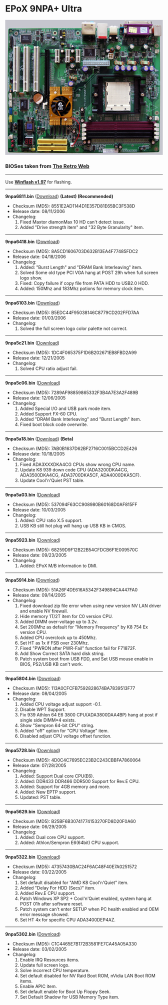 # EPoX 9NPA+ Ultra
![EPoX 9NPA+ Ultra](Motherboard.jpg)
### BIOSes taken from **[The Retro Web](https://theretroweb.com/motherboards/s/epox-pronix-ep-9npa-plus-ultra)**
***
Use **[Winflash v1.97](https://github.com/belomaxorka/EPoX-9NPA-Ultra-BIOSes/raw/main/Winflash%20v1.97.zip)** for flashing.
***
**9npa6811.bin** ([Download](https://github.com/belomaxorka/EPoX-9NPA-Ultra-BIOSes/raw/main/6811%20(Latest)/9npa6811.bin)) **(Latest) (Recommended)**
* Checksum (MD5): 8551E2AD1144D1E357D81E65BC3F538D
* Release date: 08/11/2006
* Changelog:
  1. Fixed Maxtor diamonMax 10 HD can't detect issue.
  2. Added "Drive strength item" and "32 Byte Granularity" item.
***
**9npa6418.bin** ([Download](https://github.com/belomaxorka/EPoX-9NPA-Ultra-BIOSes/raw/main/6418/9npa6418.bin))
* Checksum (MD5): 8A5CD1606703D632B13EA4F77485FDC2
* Release date: 04/18/2006
* Changelog:
  1. Added: "Burst Length" and "DRAM Bank Interleaving" item.
  2. Solved Some old type PCI VGA hang at POST 29h when full screen logo show.
  3. Fixed: Copy failure if copy file from PATA HDD to USB2.0 HDD.
  4. Added: 150Mhz and 183Mhz potions for memory clock item.
***
**9npa6103.bin** ([Download](https://github.com/belomaxorka/EPoX-9NPA-Ultra-BIOSes/raw/main/6103/9npa6103.bin))
* Checksum (MD5): B5EDC44F95038146C8779CD202FFD7AA
* Release date: 01/03/2006
* Changelog:
  1. Solved the full screen logo color palette not correct.
***
**9npa5c21.bin** ([Download](https://github.com/belomaxorka/EPoX-9NPA-Ultra-BIOSes/raw/main/5c21/9npa5c21.bin))
* Checksum (MD5): 1DC4F065375F1D6B202671EB8FBD2A99
* Release date: 12/21/2005
* Changelog:
  1. Solved CPU ratio adjust fail.
***
**9npa5c06.bin** ([Download](https://github.com/belomaxorka/EPoX-9NPA-Ultra-BIOSes/raw/main/5c06/9npa5c06.bin))
* Checksum (MD5): 7289AF98859865332F3B4A7E3A2F489B
* Release date: 12/06/2005
* Changelog:
  1. Added Special I/O and USB park mode item.
  2. Added Support FX-60 CPU.
  3. Added "DRAM Bank Interleaving" and "Burst Length" item.
  4. Fixed boot block code overwrite.
***
**9npa5a18.bin** ([Download](https://github.com/belomaxorka/EPoX-9NPA-Ultra-BIOSes/raw/main/5a18/9npa5a18.bin)) **(Beta)**
* Checksum (MD5): 7AB0B1637D62BF2716C0015BCCD2E426
* Release date: 10/18/2005
* Changelog:
  1. Fixed ADA3XXXDKA4CG CPUs show wrong CPU name.
  2. Update K8 939 down code CPU (ADA3200DKA4CG, ADA3500DKA4CG, ADA3700DKA5CF, ADA4000DKA5CF).
  3. Update Cool\'n'Quiet PST table.
***
**9npa5a03.bin** ([Download](https://github.com/belomaxorka/EPoX-9NPA-Ultra-BIOSes/raw/main/5a03/9npa5a03.bin))
* Checksum (MD5): 537094F63CC908980B60168D0AF815FF
* Release date: 10/03/2005
* Changelog:
  1. Added: CPU ratio X.5 support.
  2. USB KB still hot plug will hang up USB KB in CMOS.
***
**9npa5923.bin** ([Download](https://github.com/belomaxorka/EPoX-9NPA-Ultra-BIOSes/raw/main/5923/9npa5923.bin))
* Checksum (MD5): 68259D9F12B22B54CFDCB6F1E009570C
* Release date: 09/23/2005
* Changelog:
  1. Added: EPoX M/B information to DMI.
***
**9npa5914.bin** ([Download](https://github.com/belomaxorka/EPoX-9NPA-Ultra-BIOSes/raw/main/5914/9npa5914.bin))
* Checksum (MD5): 51A26F4DE616A5342F349894CA447FA0
* Release date: 09/14/2005
* Changelog:
  1. Fixed download zip file error when using new version NV LAN driver and enable NV firewall.
  2. Hide memory 1T/2T item for C0 version CPU.
  3. Added DIMM over-voltage up to 3.2v.
  4. Set 200Mhz as default for "Memory Frequency" by K8 754 Ex version CPU.
  5. Added CPU overclock up to 450Mhz.
  6. Set HT as 1x if FSB over 230Mhz.
  7. Fixed "PWRON after PWR-Fail" function fail for F71872F.
  8. Add Show Correct SATA hard disk string.
  9. Patch system boot from USB FDD, and Set USB mouse enable in BIOS, PS2/USB KB can't work.
***
**9npa5804.bin** ([Download](https://github.com/belomaxorka/EPoX-9NPA-Ultra-BIOSes/raw/main/5804/9npa5804.bin))
* Checksum (MD5): 113A0CFCFB7592828674BA7839513F77
* Release date: 08/04/2005
* Changelog:
  1. Added CPU voltage adjust support -0.1.
  2. Disable WPT Support.
  3. Fix 939 Athlon 64 E6 3800 CPU(ADA3800DAA4BP) hang at post if single side DIMM*4 exists.
  4. Show "Sempron 64-bit CPU" string.
  5. Added "off" option for "CPU Voltage" item.
  6. Disabled adjust CPU voltage offset function.
***
**9npa5728.bin** ([Download](https://github.com/belomaxorka/EPoX-9NPA-Ultra-BIOSes/raw/main/5728/9npa5728.bin))
* Checksum (MD5): 4D0C4C7695EC23B2C243CBBFA7860064
* Release date: 07/28/2005
* Changelog:
  1. Added: Support Dual core CPU(E6).
  2. Added: DDR433 DDR466 DDR500 Support for Rev.E CPU.
  3. Added: Support for 4GB memory and more.
  4. Added: New EPTP support.
  5. Updated: PST table.
***
**9npa5629.bin** ([Download](https://github.com/belomaxorka/EPoX-9NPA-Ultra-BIOSes/raw/main/5629/9npa5629.bin))
* Checksum (MD5): B25BF6B30741774153270FD8D20F0A60
* Release date: 06/29/2005
* Changelog:
  1. Added: Dual core CPU support.
  2. Added: Athlon/Sempron E6(64bit) CPU support.
***
**9npa5322.bin** ([Download](https://github.com/belomaxorka/EPoX-9NPA-Ultra-BIOSes/raw/main/5322/9npa5322.bin))
* Checksum (MD5): 47357430BAC24F6AC48F40E7A0251572
* Release date: 03/22/2005
* Changelog:
  1. Set default disabled for "AMD K8 Cool\'n'Quiet" item.
  2. Added "Delay For HDD (Secs)" item.
  3. Added Rev.E CPU support.
  4. Patch Windows XP SP2 + Cool\'n'Quiet enabled, system hang at POST 01h after software reset.
  5. Patch system can't enter SETUP when PC health enabled and OEM error message showed.
  6. Set HT 4x for specific CPU ADA3400DEP4AZ.
***
**9npa5302.bin** ([Download](https://github.com/belomaxorka/EPoX-9NPA-Ultra-BIOSes/raw/main/5302/9npa5302.bin))
* Checksum (MD5): C1C4465E7B172B3581FE7CA45A05A330
* Release date: 03/02/2005
* Changelog:
  1. Enable IRQ Resources items.
  2. Update full screen logo.
  3. Solve incorrect CPU temperature.
  4. Set default disabled for NV Raid Boot ROM, nVidia LAN Boot ROM items.
  5. Enable APIC item.
  6. Set default enable for Boot Up Floppy Seek.
  7. Set Default Shadow for USB Memory Type item.
